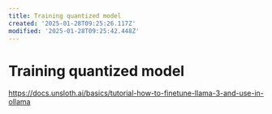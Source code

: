 ```yaml
---
title: Training quantized model
created: '2025-01-28T09:25:26.117Z'
modified: '2025-01-28T09:25:42.448Z'
---
```


# Training quantized model

https://docs.unsloth.ai/basics/tutorial-how-to-finetune-llama-3-and-use-in-ollama
